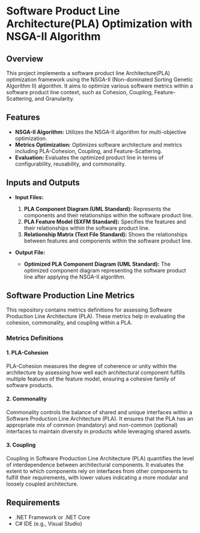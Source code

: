 # Software Product Line Architecture(PLA) Optimization with NSGA-II Algorithm

## Overview
This project implements a software product line Architecture(PLA) optimization framework using the NSGA-II (Non-dominated Sorting Genetic Algorithm II) algorithm. It aims to optimize various software metrics within a software product line context, such as Cohesion, Coupling, Feature-Scattering, and Granularity.

## Features
- **NSGA-II Algorithm:** Utilizes the NSGA-II algorithm for multi-objective optimization.
- **Metrics Optimization:** Optimizes software architecture and  metrics including PLA-Cohesion, Coupling, and Feature-Scattering.
- **Evaluation:** Evaluates the optimized product line in terms of configurability, reusability, and commonality.

## Inputs and Outputs
- **Input Files:**
    1. **PLA Component Diagram (UML Standard):** Represents the components and their relationships within the software product line.
    2. **PLA Feature Model (SXFM Standard):** Specifies the features and their relationships within the software product line.
    3. **Relationship Matrix (Text File Standard):** Shows the relationships between features and components within the software product line.

- **Output File:**
    - **Optimized PLA Component Diagram (UML Standard):** The optimized component diagram representing the software product line after applying the NSGA-II algorithm.

## Software Production Line Metrics
This repository contains metrics definitions for assessing Software Production Line Architecture (PLA). These metrics help in evaluating the cohesion, commonality, and coupling within a PLA.

### Metrics Definitions
#### 1. PLA-Cohesion
PLA-Cohesion measures the degree of coherence or unity within the architecture by assessing how well each architectural component fulfills multiple features of the feature model, ensuring a cohesive family of software products.

#### 2. Commonality
Commonality controls the balance of shared and unique interfaces within a Software Production Line Architecture (PLA). It ensures that the PLA has an appropriate mix of common (mandatory) and non-common (optional) interfaces to maintain diversity in products while leveraging shared assets.

#### 3. Coupling
Coupling in Software Production Line Architecture (PLA) quantifies the level of interdependence between architectural components. It evaluates the extent to which components rely on interfaces from other components to fulfill their requirements, with lower values indicating a more modular and loosely coupled architecture.


## Requirements
- .NET Framework or .NET Core
- C# IDE (e.g., Visual Studio)
